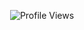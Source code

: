 
<p align="center" ## Me <img src= "https://cdn.discordapp.com/emojis/894175687878017055.png?size=80" alt='stats' width="20px">

<p align="center"> <img src="https://komarev.com/ghpvc/?username=ChezZak" alt="Profile Views" /> </p>  

<p align="center">
  <a href="https://discord.com/users/903942978278662194">
     <img src="https://discord.c99.nl/widget/theme-1/903942978278662194.png" alt=""/>
       </a>
</p>
